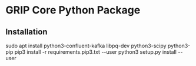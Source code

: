 # GRIP Core Python Package

## Installation
sudo apt install python3-confluent-kafka libpq-dev python3-scipy python3-pip
pip3 install -r requirements.pip3.txt --user
python3 setup.py install --user
